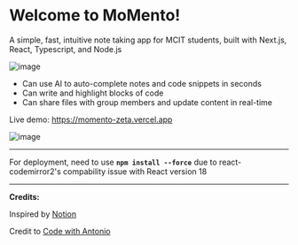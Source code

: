 # **Welcome to MoMento!**

A simple, fast, intuitive note taking app for MCIT students, built with Next.js, React, Typescript, and Node.js

![image](landing.png)

-   Can use AI to auto-complete notes and code snippets in seconds
-   Can write and highlight blocks of code
-   Can share files with group members and update content in real-time

Live demo: https://momento-zeta.vercel.app

![image](document-page.png)
___

For deployment, need to use **```npm install --force```** due to react-codemirror2's compability issue with React version 18


___
**Credits:**

Inspired by [Notion](https://www.notion.so/)

Credit to [Code with Antonio](https://www.codewithantonio.com/)
